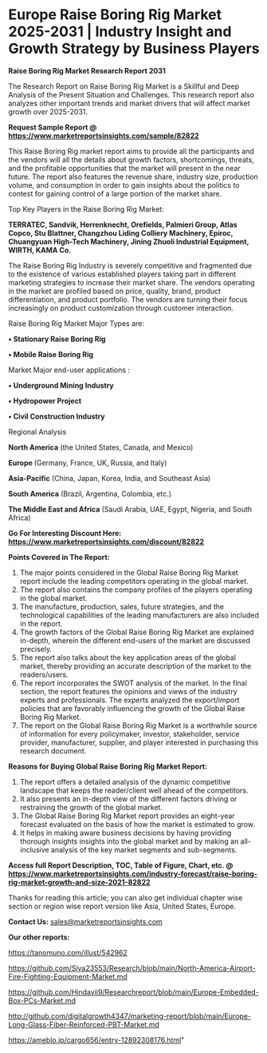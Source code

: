 # Europe Raise Boring Rig Market 2025-2031 | Industry Insight and Growth Strategy by Business Players

<strong>Raise Boring Rig Market Research Report 2031</strong>

The Research Report on Raise Boring Rig Market is a Skillful and Deep Analysis of the Present Situation and Challenges. This research report also analyzes other important trends and market drivers that will affect market growth over 2025-2031.

<strong>Request Sample Report @ <a href=https://www.marketreportsinsights.com/sample/82822>https://www.marketreportsinsights.com/sample/82822</a></strong>

This Raise Boring Rig market report aims to provide all the participants and the vendors will all the details about growth factors, shortcomings, threats, and the profitable opportunities that the market will present in the near future. The report also features the revenue share, industry size, production volume, and consumption in order to gain insights about the politics to contest for gaining control of a large portion of the market share.

Top Key Players in the Raise Boring Rig Market:

<strong>TERRATEC, Sandvik, Herrenknecht, Orefields, Palmieri Group, Atlas Copco, Stu Blattner, Changzhou Liding Colliery Machinery, Epiroc, Chuangyuan High-Tech Machinery, Jining Zhuoli Industrial Equipment, WIRTH, KAMA Co.</strong>

The Raise Boring Rig Industry is severely competitive and fragmented due to the existence of various established players taking part in different marketing strategies to increase their market share. The vendors operating in the market are profiled based on price, quality, brand, product differentiation, and product portfolio. The vendors are turning their focus increasingly on product customization through customer interaction.

Raise Boring Rig Market Major Types are:

<strong>• Stationary Raise Boring Rig

• Mobile Raise Boring Rig</strong>

Market Major end-user applications :

<strong>• Underground Mining Industry

• Hydropower Project

• Civil Construction Industry</strong>

Regional Analysis

</u><strong><b>North America</b></strong> (the United States, Canada, and Mexico)

<strong><b>Europe </b></strong>(Germany, France, UK, Russia, and Italy)

<strong><b>Asia-Pacific</b></strong> (China, Japan, Korea, India, and Southeast Asia)

<strong><b>South America</b></strong> (Brazil, Argentina, Colombia, etc.)

<strong><b>The Middle East and Africa</b></strong> (Saudi Arabia, UAE, Egypt, Nigeria, and South Africa)

<strong>Go For Interesting Discount Here: <a href=https://www.marketreportsinsights.com/discount/82822>https://www.marketreportsinsights.com/discount/82822</a></strong>

<strong>Points Covered in The Report:</strong>
<ol>
  <li>The major points considered in the Global Raise Boring Rig Market report include the leading competitors operating in the global market.</li>
  <li>The report also contains the company profiles of the players operating in the global market.</li>
  <li>The manufacture, production, sales, future strategies, and the technological capabilities of the leading manufacturers are also included in the report.</li>
  <li>The growth factors of the Global Raise Boring Rig Market are explained in-depth, wherein the different end-users of the market are discussed precisely.</li>
  <li>The report also talks about the key application areas of the global market, thereby providing an accurate description of the market to the readers/users.</li>
  <li>The report incorporates the SWOT analysis of the market. In the final section, the report features the opinions and views of the industry experts and professionals. The experts analyzed the export/import policies that are favorably influencing the growth of the Global Raise Boring Rig Market.</li>
  <li>The report on the Global Raise Boring Rig Market is a worthwhile source of information for every policymaker, investor, stakeholder, service provider, manufacturer, supplier, and player interested in purchasing this research document.</li>
</ol>
<strong>Reasons for Buying Global Raise Boring Rig Market Report:</strong>

<ol>
  <li>The report offers a detailed analysis of the dynamic competitive landscape that keeps the reader/client well ahead of the competitors.</li>
  <li>It also presents an in-depth view of the different factors driving or restraining the growth of the global market.</li>
  <li>The Global Raise Boring Rig Market report provides an eight-year forecast evaluated on the basis of how the market is estimated to grow.</li>
  <li>It helps in making aware business decisions by having providing thorough insights insights into the global market and by making an all-inclusive analysis of the key market segments and sub-segments.</li>
</ol>
<strong>Access full Report Description, TOC, Table of Figure, Chart, etc. @ <a href=https://www.marketreportsinsights.com/industry-forecast/raise-boring-rig-market-growth-and-size-2021-82822>https://www.marketreportsinsights.com/industry-forecast/raise-boring-rig-market-growth-and-size-2021-82822</a></strong>


Thanks for reading this article; you can also get individual chapter wise section or region wise report version like Asia, United States, Europe.

<strong>Contact Us:</strong>
sales@marketreportsinsights.com

<strong>Our other reports:</strong>

<a href=https://tanomuno.com/illust/542962>https://tanomuno.com/illust/542962</a>

<a href=https://github.com/Siya23553/Research/blob/main/North-America-Airport-Fire-Fighting-Equipment-Market.md>https://github.com/Siya23553/Research/blob/main/North-America-Airport-Fire-Fighting-Equipment-Market.md</a>

<a href=https://github.com/Hindavii9/Researchreport/blob/main/Europe-Embedded-Box-PCs-Market.md>https://github.com/Hindavii9/Researchreport/blob/main/Europe-Embedded-Box-PCs-Market.md</a>

<a href=http://github.com/digitalgrowth4347/marketing-report/blob/main/Europe-Long-Glass-Fiber-Reinforced-PBT-Market.md>http://github.com/digitalgrowth4347/marketing-report/blob/main/Europe-Long-Glass-Fiber-Reinforced-PBT-Market.md</a>

<a href=https://ameblo.jp/cargo656/entry-12892308176.html>https://ameblo.jp/cargo656/entry-12892308176.html</a>"
